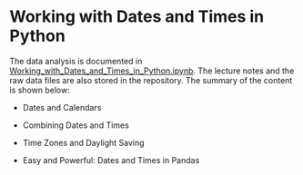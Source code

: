 # Working with Dates and Times in Python

The data analysis is documented in [Working_with_Dates_and_Times_in_Python.ipynb](https://github.com/iDataist/Working-with-Dates-and-Times-in-Python/blob/master/Working_with_Dates_and_Times_in_Python.ipynb). The lecture notes and the raw data files are also stored in the repository. The summary of the content is shown below:

- Dates and Calendars

- Combining Dates and Times

- Time Zones and Daylight Saving

- Easy and Powerful: Dates and Times in Pandas
